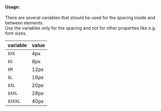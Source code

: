 #### Usage:
There are several variables that should be used for the spacing inside and between elements.  
Use the variables only for the spacing and not for other properties like e.g. font-sizes.  

<div class="sc-clearfix">
    <table class="docs-table docs-table-variable-spacings sc-pull-left">
        <thead>
        <tr>
            <th>variable</th>
            <th>value</th>
        </tr>
        </thead>
        <tbody>
        <tr>
            <td><code>$XS</code></td>
            <td>4px</td>
        </tr>
        <tr>
            <td><code>$S</code></td>
            <td>8px</td>
        </tr>
        <tr>
            <td><code>$M</code></td>
            <td>12px</td>
        </tr>
        <tr>
            <td><code>$L</code></td>
            <td>16px</td>
        </tr>
        <tr>
            <td><code>$XL</code></td>
            <td>20px</td>
        </tr>
        <tr>
            <td><code>$XXL</code></td>
            <td>28px</td>
        </tr>
        <tr>
            <td><code>$XXXL</code></td>
            <td>40px</td>
        </tr>
        </tbody>
    </table>
</div>
